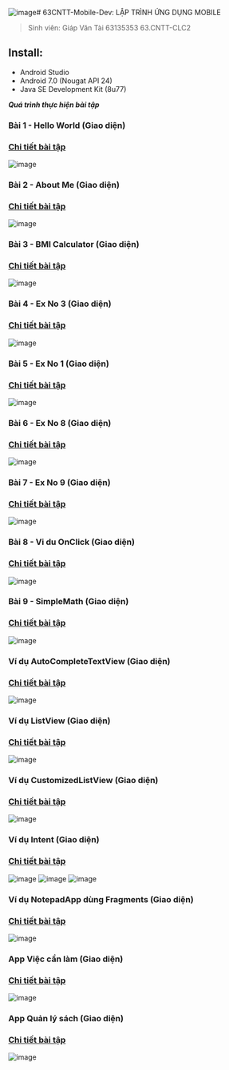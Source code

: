 ![image](https://github.com/tgv293/63CLC2-MobiDev/assets/102977775/2812dbfb-d496-46af-915e-9e266586f524)# 63CNTT-Mobile-Dev: LẬP TRÌNH ỨNG DỤNG MOBILE
> Sinh viên: Giáp Văn Tài 63135353 63.CNTT-CLC2
 ## Install:
 - Android Studio
 - Android 7.0 (Nougat API 24)
 - Java SE Development Kit (8u77)

 ***Quá trình thực hiện bài tập***
 ### Bài 1 - Hello World (Giao diện)
 ### [Chi tiết bài tập](https://github.com/tgv293/63CLC2-MobiDev/tree/main/HelloWorld)
 ![image](https://media.discordapp.net/attachments/1019500728953356334/1154420743048810527/image.png)

 ### Bài 2 - About Me (Giao diện)
  ### [Chi tiết bài tập](https://github.com/tgv293/63CLC2-MobiDev/tree/main/AboutMe)
 ![image](https://media.discordapp.net/attachments/1019500728953356334/1154420623112667167/image.png)

 ### Bài 3 - BMI Calculator (Giao diện)
 ### [Chi tiết bài tập](https://github.com/tgv293/63CLC2-MobiDev/tree/main/BMICalculator)
 ![image](https://media.discordapp.net/attachments/1019500728953356334/1159140653075279962/image.png)

 ### Bài 4 - Ex No 3 (Giao diện)
 ### [Chi tiết bài tập](https://github.com/tgv293/63CLC2-MobiDev/tree/main/Ex_No_3)
 ![image](https://media.discordapp.net/attachments/1019500728953356334/1154792752614232094/image.png)

 ### Bài 5 - Ex No 1 (Giao diện)
 ### [Chi tiết bài tập](https://github.com/tgv293/63CLC2-MobiDev/tree/main/Ex_No_1)
 ![image](https://media.discordapp.net/attachments/1019500728953356334/1154970488880234606/image.png)

 ### Bài 6 - Ex No 8 (Giao diện)
 ### [Chi tiết bài tập](https://github.com/tgv293/63CLC2-MobiDev/tree/main/Ex_No_8)
 ![image](https://media.discordapp.net/attachments/1019500728953356334/1155450386610663464/image.png)

 ### Bài 7 - Ex No 9 (Giao diện)
 ### [Chi tiết bài tập](https://github.com/tgv293/63CLC2-MobiDev/tree/main/Ex_No_9)
 ![image](https://media.discordapp.net/attachments/1019500728953356334/1155522025671110705/image.png)

 ### Bài 8 - Vi du OnClick (Giao diện)
 ### [Chi tiết bài tập](https://github.com/tgv293/63CLC2-MobiDev/tree/main/VDOnClick)
 ![image](https://media.discordapp.net/attachments/1019500728953356334/1159031695316623400/image.png)

 ### Bài 9 - SimpleMath (Giao diện)
 ### [Chi tiết bài tập](https://github.com/tgv293/63CLC2-MobiDev/tree/main/SimpleMath)
 ![image](https://media.discordapp.net/attachments/1019500728953356334/1159134145579057243/image.png)

 ### Ví dụ AutoCompleteTextView (Giao diện)
 ### [Chi tiết bài tập](https://github.com/tgv293/63CLC2-MobiDev/tree/main/AutoCompleteTextView)
 ![image](https://media.discordapp.net/attachments/1163815783118422048/1163817112150757376/image.png)

 ### Ví dụ ListView (Giao diện)
 ### [Chi tiết bài tập](https://github.com/tgv293/63CLC2-MobiDev/tree/main/ListViewExample)
 ![image](https://media.discordapp.net/attachments/1163815783118422048/1163816746529079368/image.png)

 ### Ví dụ CustomizedListView (Giao diện)
 ### [Chi tiết bài tập](https://github.com/tgv293/63CLC2-MobiDev/tree/main/CustomizedListView)
 ![image](https://media.discordapp.net/attachments/1163815783118422048/1165659539954217040/image.png)

 ### Ví dụ Intent (Giao diện)
 ### [Chi tiết bài tập](https://github.com/tgv293/63CLC2-MobiDev/tree/main/IntentExample)
 ![image](https://media.discordapp.net/attachments/1163815783118422048/1165652702487924866/image.png)
 ![image](https://media.discordapp.net/attachments/1163815783118422048/1165652702810869842/image.png)
 ![image](https://media.discordapp.net/attachments/1163815783118422048/1165656492150624306/image.png)

 ### Ví dụ NotepadApp dùng Fragments (Giao diện)
 ### [Chi tiết bài tập](https://github.com/tgv293/63CLC2-MobiDev/tree/main/NotepadAppWithCustomKeypad)
 ![image](https://media.discordapp.net/attachments/1163815783118422048/1171102514750439424/image.png)

 ### App Việc cần làm (Giao diện)
 ### [Chi tiết bài tập](https://github.com/tgv293/63CLC2-MobiDev/tree/main/ViecCanLam)
 ![image](https://media.discordapp.net/attachments/1163815783118422048/1171828571166228562/image.png)

 ### App Quản lý sách (Giao diện)
 ### [Chi tiết bài tập](https://github.com/tgv293/63CLC2-MobiDev/tree/main/SQLiteExample)
 ![image](https://media.discordapp.net/attachments/1163815783118422048/1176828405442936852/image.png)
